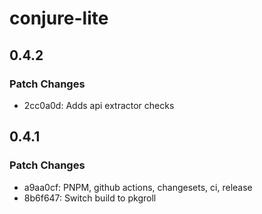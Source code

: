 # conjure-lite

## 0.4.2

### Patch Changes

- 2cc0a0d: Adds api extractor checks

## 0.4.1

### Patch Changes

- a9aa0cf: PNPM, github actions, changesets, ci, release
- 8b6f647: Switch build to pkgroll
